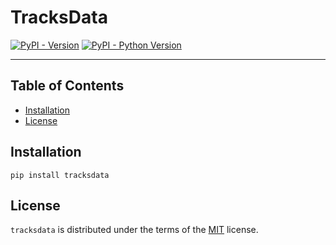 # TracksData

[![PyPI - Version](https://img.shields.io/pypi/v/tracksdata.svg)](https://pypi.org/project/tracksdata)
[![PyPI - Python Version](https://img.shields.io/pypi/pyversions/tracksdata.svg)](https://pypi.org/project/tracksdata)

-----

## Table of Contents

- [Installation](#installation)
- [License](#license)

## Installation

```console
pip install tracksdata
```

## License

`tracksdata` is distributed under the terms of the [MIT](https://spdx.org/licenses/MIT.html) license.
